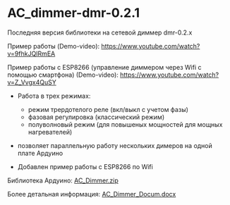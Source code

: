 # AC_dimmer-dmr-0.2.1

Последняя версия библиотеки на сетевой диммер dmr-0.2.x

Пример работы (Demo-video): https://www.youtube.com/watch?v=9fhkJQIRmEA

Пример работы c ESP8266 (управление диммером через  Wifi с помощью смартфона) (Demo-video): https://www.youtube.com/watch?v=Z_Vvgx4QuSY

- Работа в трех режимах:
  - режим трердотелого реле (вкл/выкл с учетом фазы)
  - фазовая регулировка (классический режим)
  - полуволновый режим (для повышеных мощностей для мощных нагревателей)
  
- позволяет параллельную работу нескольких димеров на одной плате Ардуино

- Добавлен пример работы с ESP8266 по Wifi

Библиотека Ардуино: [AC_Dimmer.zip](https://github.com/serhiy23412/AC_dimmer-dmr-0.2.1/blob/master/AC_Dimmer.zip)

Более детальная информация: [AC_Dimmer_Docum.docx](https://github.com/serhiy23412/AC_dimmer-dmr-0.2.1/blob/master/AC_Dimmer_Docum.docx)






